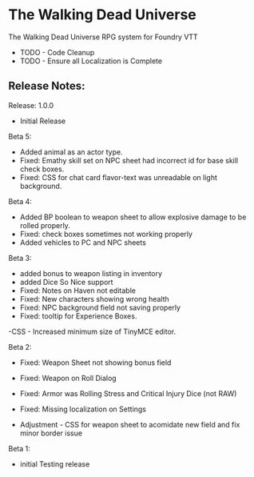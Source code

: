 # The Walking Dead Universe
The Walking Dead Universe RPG system for Foundry VTT


- TODO - Code Cleanup
- TODO - Ensure all Localization is Complete


## Release Notes:

Release: 1.0.0
- Initial Release


Beta 5:
- Added animal as an actor type.
- Fixed: Emathy skill set on NPC sheet had incorrect id for base skill check boxes.
- Fixed: CSS for chat card flavor-text was unreadable on light background. 

Beta 4:
- Added BP boolean to weapon sheet to allow explosive damage to be rolled properly. 
- Fixed: check boxes sometimes not working properly
- Added vehicles to PC and NPC sheets

Beta 3:
- added bonus to weapon listing in inventory
- added Dice So Nice support
- Fixed: Notes on Haven not editable
- Fixed: New characters showing wrong health
- Fixed: NPC background field not saving properly
- Fixed: tooltip for Experience Boxes. 

-CSS - Increased minimum size of TinyMCE editor.

Beta 2:
- Fixed: Weapon Sheet not showing bonus field
- Fixed: Weapon on Roll Dialog
- Fixed: Armor was Rolling Stress and Critical Injury Dice (not RAW)
- Fixed: Missing localization on Settings

- Adjustment - CSS for weapon sheet to acomidate new field and fix minor border issue


Beta 1:
- initial Testing release
